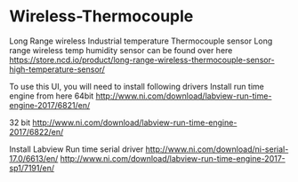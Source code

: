 # Wireless-Thermocouple
Long Range wireless Industrial temperature Thermocouple sensor
Long range wireless temp humidity sensor can be found over here https://store.ncd.io/product/long-range-wireless-thermocouple-sensor-high-temperature-sensor/

To use this UI, you will need to install following drivers Install run time engine from here 64bit http://www.ni.com/download/labview-run-time-engine-2017/6821/en/

32 bit http://www.ni.com/download/labview-run-time-engine-2017/6822/en/

Install Labview Run time serial driver http://www.ni.com/download/ni-serial-17.0/6613/en/
http://www.ni.com/download/labview-run-time-engine-2017-sp1/7191/en/
